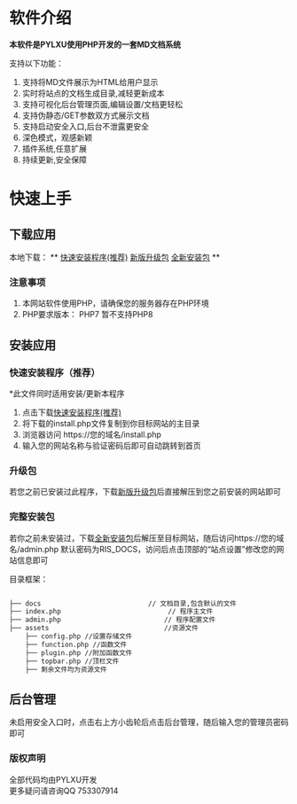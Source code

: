 # 软件介绍

**本软件是PYLXU使用PHP开发的一套MD文档系统**

支持以下功能：
1. 支持将MD文件展示为HTML给用户显示
2. 实时将站点的文档生成目录,减轻更新成本
3. 支持可视化后台管理页面,编辑设置/文档更轻松
4. 支持伪静态/GET参数双方式展示文档
5. 支持启动安全入口,后台不泄露更安全
6. 深色模式，观感新颖
7. 插件系统,任意扩展
8. 持续更新,安全保障

# 快速上手

## 下载应用

本地下载：
**
[快速安装程序(推荐)](https://docs.3r60.top/Project/download.php)
[新版升级包](https://docs.3r60.top/Project/RisDocs_Update.php)
[全新安装包](https://docs.3r60.top/Project/RisDocs_Full.php)
**


### 注意事项

1. 本网站软件使用PHP，请确保您的服务器存在PHP环境
2. PHP要求版本： PHP7 暂不支持PHP8

## 安装应用

### 快速安装程序（推荐）

*此文件同时适用安装/更新本程序

1. 点击下载[快速安装程序(推荐)](https://docs.3r60.top/Project/download.php)
2. 将下载的install.php文件复制到你目标网站的主目录
3. 浏览器访问 https://您的域名/install.php
4. 输入您的网站名称与验证密码后即可自动跳转到首页

### 升级包

若您之前已安装过此程序，下载[新版升级包](https://docs.3r60.top/Project/RisDocs_Update.php)后直接解压到您之前安装的网站即可

### 完整安装包

若你之前未安装过，下载[全新安装包](https://docs.3r60.top/Project/RisDocs_Full.php)后解压至目标网站，随后访问https://您的域名/admin.php 默认密码为RIS_DOCS，访问后点击顶部的“站点设置”修改您的网站信息即可

目录框架：

```bash

├── docs                           // 文档目录,包含默认的文件
├── index.php                           // 程序主文件
├── admin.php                          // 程序配置文件
├── assets                             //资源文件
	├── config.php //设置存储文件
	├── function.php //函数文件
	├── plugin.php //附加函数文件
	├── topbar.php //顶栏文件
	├── 剩余文件均为资源文件

```

## 后台管理

未启用安全入口时，点击右上方小齿轮后点击后台管理，随后输入您的管理员密码即可


### 版权声明

全部代码均由PYLXU开发  
更多疑问请咨询QQ 753307914
